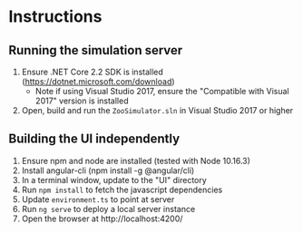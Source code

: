 # Instructions

## Running the simulation server

1) Ensure .NET Core 2.2 SDK is installed (https://dotnet.microsoft.com/download)
    - Note if using Visual Studio 2017, ensure the "Compatible with Visual 2017" version is installed
2) Open, build and run the `ZooSimulator.sln` in Visual Studio 2017 or higher

## Building the UI independently

1) Ensure npm and node are installed (tested with Node 10.16.3)
2) Install angular-cli (npm install -g @angular/cli)
3) In a terminal window, update to the "UI" directory
4) Run `npm install` to fetch the javascript dependencies
5) Update `environment.ts` to point at server
6) Run `ng serve` to deploy a local server instance
7) Open the browser at http://localhost:4200/
